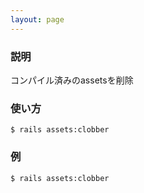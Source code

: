```yaml
---
layout: page
---
```


### 説明

コンパイル済みのassetsを削除

### 使い方

    $ rails assets:clobber

### 例

    $ rails assets:clobber
